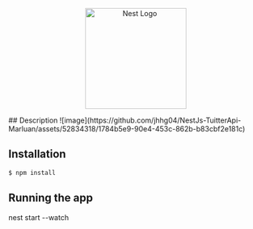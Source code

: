 <p align="center">
  <a href="http://nestjs.com/" target="blank"><img src="https://nestjs.com/img/logo-small.svg" width="200" alt="Nest Logo" /></a>
</p>
## Description
![image](https://github.com/jhhg04/NestJs-TuitterApi-Marluan/assets/52834318/1784b5e9-90e4-453c-862b-b83cbf2e181c)

## Installation

```bash
$ npm install
```

## Running the app
nest start --watch
```

